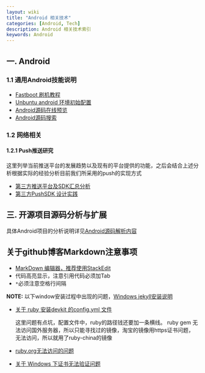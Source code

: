 ```yaml
---
layout: wiki
title: "Android 相关技术"
categories: [Android, Tech]
description: Android 相关技术索引
keywords: Android
---
```


## 一. Android
### 1.1 通用Android技能说明

* [Fastboot 刷机教程](http://comsince.github.io/unbuntu-androrid-footboot)
* [Unbuntu android 环境初始配置](http://comsince.github.io/unbuntu-android-environment)
* [Android源码在线预览](http://www.grepcode.com/)
* [Android源码搜索](http://androidxref.com)

### 1.2 网络相关
#### 1.2.1 Push推送研究
  这里列举当前推送平台的发展趋势以及现有的平台提供的功能，之后会结合上述分析根据实际的经验分析目前我们所采用的push的实现方式

* [第三方推送平台及SDK汇总分析](http://comsince.github.io/Push-baidu-getui-compair)
* [第三方PushSDK 设计实践](http://comsince.github.io/push-design-thirdparty-doc)

## 三. 开源项目源码分析与扩展
具体Android项目的分析说明详见[Android源码解析内容](http://comsince.github.io/Android-tech-doc)


## 关于github博客Markdown注意事项

* [MarkDown 编辑器，推荐使用StackEdit](https://stackedit.io/editor)
* 代码高亮显示，注意引用代码必须加Tab
* ```*```必须注意空格行间隔

**NOTE:** 以下window安装过程中出现的问题，[Windows jekyll安装说明](http://jekyll-windows.juthilo.com)

* [关于 ruby 安装devkit 的config.yml 文件](https://segmentfault.com/q/1010000003891132)

  这里问题有点坑，配置文件中，ruby的路径钱还要加一条横线。
  ruby gem 无法访问国外服务器，所以只能寻找过的镜像，淘宝的镜像用https证书问题，无法访问，所以就用了ruby-china的镜像

* [ruby.org无法访问的问题](https://github.com/ruby-china/rubygems-mirror/issues/5)
* [关于 Windows 下证书无法验证问题](https://github.com/ruby-china/rubygems-mirror/wiki)